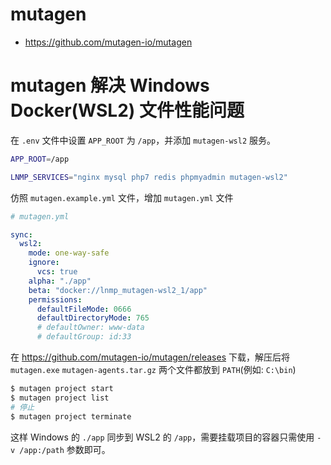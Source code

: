 # mutagen

* https://github.com/mutagen-io/mutagen

# mutagen 解决 Windows Docker(WSL2) 文件性能问题

在 `.env` 文件中设置 `APP_ROOT` 为 `/app`，并添加 `mutagen-wsl2` 服务。

```bash
APP_ROOT=/app

LNMP_SERVICES="nginx mysql php7 redis phpmyadmin mutagen-wsl2"
```

仿照 `mutagen.example.yml` 文件，增加 `mutagen.yml` 文件

```yaml
# mutagen.yml

sync:
  wsl2:
    mode: one-way-safe
    ignore:
      vcs: true
    alpha: "./app"
    beta: "docker://lnmp_mutagen-wsl2_1/app"
    permissions:
      defaultFileMode: 0666
      defaultDirectoryMode: 765
      # defaultOwner: www-data
      # defaultGroup: id:33
```

在 https://github.com/mutagen-io/mutagen/releases 下载，解压后将 `mutagen.exe` `mutagen-agents.tar.gz` 两个文件都放到 `PATH`(例如: `C:\bin`)

```bash
$ mutagen project start
$ mutagen project list
# 停止
$ mutagen project terminate
```

这样 Windows 的 `./app` 同步到 WSL2 的 `/app`，需要挂载项目的容器只需使用 `-v /app:/path`
参数即可。
